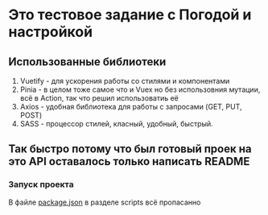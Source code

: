 # Это тестовое задание с Погодой и настройкой

## Использованные библиотеки

1) Vuetify - для ускорения работы со стилями и компонентами
2) Pinia - в целом тоже самое что и Vuex но без использовния мутации, всё в Action, так что решил использоватиь её
3) Axios - удобная библиотека для работы с запросами (GET, PUT, POST)
4) SASS - процессор стилей, класный, удобный, быстрый.

## Так быстро потому что был готовый проек на это API оставалось только написать README

### Запуск проекта

В файле [package.json](/package.json) в разделе scripts всё пропасанно